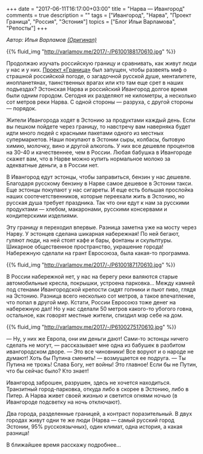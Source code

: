+++
date = "2017-06-11T16:17:00+03:00"
title = "Нарва — Ивангород"
comments = true
description = ""
tags = ["Ивангород", "Нарва", "Проект Граница", "Россия", "Эстония"]
topics = ["Блог Ильи Варламова", "Репосты"]
+++

*<p>Автор: Илья Варламов <a href="http://varlamov.ru/2418055.html" target="_blank">(Оригинал)</a></p>*

{{% fluid_img "http://varlamov.me/2017/-/P6100188170610.jpg" %}}

Продолжаю изучать российскую границу и сравнивать, как живут люди у нас и у них. <a href="http://varlamov.ru/tag/%D0%9F%D1%80%D0%BE%D0%B5%D0%BA%D1%82%20%D0%93%D1%80%D0%B0%D0%BD%D0%B8%D1%86%D0%B0" target="_blank">Проект «Граница»</a> был запущен, чтобы развеять миф о страшной российской погоде, о загадочной русской душе, менталитете, инопланетянах, таинственных врагах или кто там еще срет в наших подъездах? Эстонская Нарва и российский Ивангород долгое время были одним городом. Сегодня их разделяют не километры, а несколько сот метров реки Нарва. С одной стороны — разруха, с другой стороны — порядок.
<!--more-->

Жители Ивангорода ходят в Эстонию за продуктами каждый день. Если вы пешком пойдете через границу, то навстречу вам наверняка будет идти много людей с красными пакетами одного из местных супермаркетов. Наши покупают в Эстонии сыры, колбасы, бытовую химию, молочку, вино и другой алкоголь. У них все дешевле процентов на 30-40 и качественнее, чем в России. Любая бабушка в Ивангороде скажет вам, что в Нарве можно купить нормальное молоко за адекватные деньги, а в России нет.

В Ивангород едут эстонцы, чтобы заправиться, бензин у нас дешевле. Благодаря русскому бензину в Нарве самое дешевое в Эстонии такси. Еще эстонцы покупают у нас сигареты. И еще есть большая прослойка наших соотечетственников, которые переехали жить в Эстонию, но русская душа требует праздника. Так что они едут к нам за русскими продуктами — хлебом, макаронами, русскими консервами и кондитерскими изделиями.

Эту границу я переходил впервые. Разница заметна уже на мосту через Нарву. У эстонцев сделана шикарная набережная! По ней бегают, гуляют люди, на ней стоят кафе и бары, фонтаны и скульптуры. Шикарное общественное пространство, украшение города! Набережную сделали на грант Евросоюза, была какая-то программа. 

{{% fluid_img "http://varlamov.me/2017/-/P6100187170610.jpg" %}}

В России набережной нет, у нас на берегу реки валяются старые автомобильные кресла, покрышки, устроена парковка… Между камней под стенами Ивангородской крепости сидят гопники и пьют пиво, глядя на Эстонию. Разница всего несколько сот метров, а такое впечатление, что попал в другой мир. Кстати, России Евросоюз тоже денег на набережную дал! Но у нас сделали 50 метров какого-то убогого говна, остальное, как говорят местные жители, спиздил мэр себе на дом.

{{% fluid_img "http://varlamov.me/2017/-/P6100275170610.jpg" %}}

— Ну, у них же Европа, они им деньги дают! Сами-то эстонцы ничего сделать не могут, — рассказывает мне одна из бабушек в разбитом ивангородском дворе.
— Это все чиновники! Все воруют и о народе не думают! Хоть бы Путина сменить! — возмущается ее подруга.
— Ты Путина не трожь! Слава Богу, нет войны! Это главное! Если бы не Путин, что бы сейчас было? Кто знает!

Ивангород заброшен, разрушен, здесь не хочется находиться. Транзитный город-парковка, откуда либо в скорее в Эстонию, либо в Питер. А Нарва живет своей жизнью и светится огнями ночью (в Ивангороде подсветку на ночь отключают).

Два города, разделенные границей, а контраст поразительный. В двух городах живут одни те же люди (Нарва — самый русский город Эстонии, 95% русскоязычных), один климат, одна история, а какая разница!

В ближайшее время расскажу подробнее…
